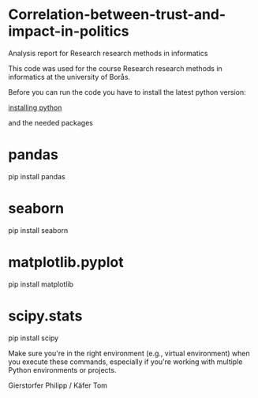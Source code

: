 # Correlation-between-trust-and-impact-in-politics
Analysis report for Research research methods in informatics

This code was used for the course Research research methods in informatics at the university of Borås. 

Before you can run the code you have to install the latest python version:

[installing python ](https://packaging.python.org/installing/)

and the needed packages

# pandas
pip install pandas
# seaborn
pip install seaborn
# matplotlib.pyplot
pip install matplotlib
# scipy.stats
pip install scipy

Make sure you're in the right environment (e.g., virtual environment) when you execute these commands, especially if you're working with multiple Python environments or projects.

Gierstorfer Philipp / 
Käfer Tom
